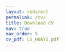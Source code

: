 ```yaml
---
layout: redirect
permalink: /cv/
title: Download CV
nav: true
nav_order: 5
cv_pdf: CV_HUAYI.pdf
---
```




